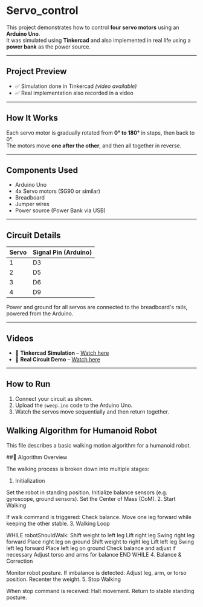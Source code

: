 # Servo_control

This project demonstrates how to control **four servo motors** using an **Arduino Uno**.  
It was simulated using **Tinkercad** and also implemented in real life using a **power bank** as the power source.

---

## Project Preview

- ✅ Simulation done in Tinkercad *(video available)*  
- ✅ Real implementation also recorded in a video

---

## How It Works

Each servo motor is gradually rotated from **0° to 180°** in steps, then back to 0°.  
The motors move **one after the other**, and then all together in reverse.

---

## Components Used

- Arduino Uno  
- 4x Servo motors (SG90 or similar)  
- Breadboard  
- Jumper wires  
- Power source (Power Bank via USB)  

---

## Circuit Details

| Servo | Signal Pin (Arduino) |
|-------|----------------------|
| 1     | D3                   |
| 2     | D5                   |
| 3     | D6                   |
| 4     | D9                   |

 Power and ground for all servos are connected to the breadboard's rails, powered from the Arduino.

---

## Videos

- 🎥 **Tinkercad Simulation** – [Watch here](https://github.com/Raghad-ALSalmi/Servo_control/blob/main/Task%20servo.mp4)  
- 🎥 **Real Circuit Demo** – [Watch here](https://github.com/Raghad-ALSalmi/Servo_control/blob/main/Task%20servo1.MOV)

---

## How to Run

1. Connect your circuit as shown.  
2. Upload the `sweep.ino` code to the Arduino Uno.  
3. Watch the servos move sequentially and then return together.


## Walking Algorithm for Humanoid Robot

This file describes a basic walking motion algorithm for a humanoid robot.

##🧠 Algorithm Overview

The walking process is broken down into multiple stages:

1. Initialization

Set the robot in standing position.
Initialize balance sensors (e.g. gyroscope, ground sensors).
Set the Center of Mass (CoM).
2. Start Walking

If walk command is triggered:
Check balance.
Move one leg forward while keeping the other stable.
3. Walking Loop

WHILE robotShouldWalk:
    Shift weight to left leg
    Lift right leg
    Swing right leg forward
    Place right leg on ground
    Shift weight to right leg
    Lift left leg
    Swing left leg forward
    Place left leg on ground
    Check balance and adjust if necessary
    Adjust torso and arms for balance
END WHILE
4. Balance & Correction

Monitor robot posture.
If imbalance is detected:
Adjust leg, arm, or torso position.
Recenter the weight.
5. Stop Walking

When stop command is received:
Halt movement.
Return to stable standing posture.
